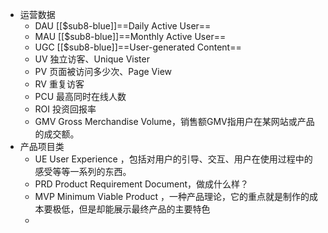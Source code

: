 - 运营数据
	- DAU [[$sub8-blue]]==Daily Active User==
	- MAU  [[$sub8-blue]]==Monthly Active User==
	- UGC [[$sub8-blue]]==User-generated Content==
	- UV  独立访客、Unique Vister
	- PV  页面被访问多少次、Page View
	- RV 重复访客
	- PCU 最高同时在线人数
	- ROI 投资回报率
	- GMV   Gross Merchandise Volume，销售额GMV指用户在某网站或产品的成交额。
- 产品项目类
	- UE    User Experience ，包括对用户的引导、交互、用户在使用过程中的感受等等一系列的东西。
	- PRD   Product Requirement Document，做成什么样？
	- MVP  Minimum Viable Product ，一种产品理论，它的重点就是制作的成本要极低，但是却能展示最终产品的主要特色
	-